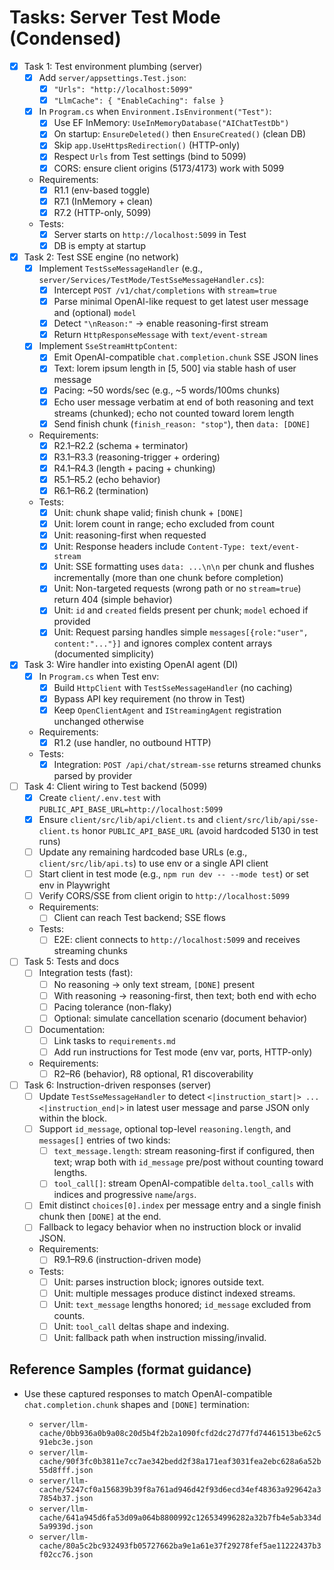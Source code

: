 # Tasks: Server Test Mode (Condensed)

- [x] Task 1: Test environment plumbing (server)
  - [x] Add `server/appsettings.Test.json`:
    - [x] `"Urls": "http://localhost:5099"`
    - [x] `"LlmCache": { "EnableCaching": false }`
  - [x] In `Program.cs` when `Environment.IsEnvironment("Test")`:
    - [x] Use EF InMemory: `UseInMemoryDatabase("AIChatTestDb")`
    - [x] On startup: `EnsureDeleted()` then `EnsureCreated()` (clean DB)
    - [x] Skip `app.UseHttpsRedirection()` (HTTP-only)
    - [x] Respect `Urls` from Test settings (bind to 5099)
    - [x] CORS: ensure client origins (5173/4173) work with 5099
  - Requirements:
    - [x] R1.1 (env-based toggle)
    - [x] R7.1 (InMemory + clean)
    - [x] R7.2 (HTTP-only, 5099)
  - Tests:
    - [x] Server starts on `http://localhost:5099` in Test
    - [x] DB is empty at startup

- [x] Task 2: Test SSE engine (no network)
  - [x] Implement `TestSseMessageHandler` (e.g., `server/Services/TestMode/TestSseMessageHandler.cs`):
    - [x] Intercept `POST /v1/chat/completions` with `stream=true`
    - [x] Parse minimal OpenAI-like request to get latest user message and (optional) `model`
    - [x] Detect `"\nReason:"` → enable reasoning-first stream
    - [x] Return `HttpResponseMessage` with `text/event-stream`
  - [x] Implement `SseStreamHttpContent`:
    - [x] Emit OpenAI-compatible `chat.completion.chunk` SSE JSON lines
    - [x] Text: lorem ipsum length in [5, 500] via stable hash of user message
    - [x] Pacing: ~50 words/sec (e.g., ~5 words/100ms chunks)
    - [x] Echo user message verbatim at end of both reasoning and text streams (chunked); echo not counted toward lorem length
    - [x] Send finish chunk (`finish_reason: "stop"`), then `data: [DONE]`
  - Requirements:
    - [x] R2.1–R2.2 (schema + terminator)
    - [x] R3.1–R3.3 (reasoning-trigger + ordering)
    - [x] R4.1–R4.3 (length + pacing + chunking)
    - [x] R5.1–R5.2 (echo behavior)
    - [x] R6.1–R6.2 (termination)
  - Tests:
    - [x] Unit: chunk shape valid; finish chunk + `[DONE]`
    - [x] Unit: lorem count in range; echo excluded from count
    - [x] Unit: reasoning-first when requested
    - [x] Unit: Response headers include `Content-Type: text/event-stream`
    - [x] Unit: SSE formatting uses `data: ...\n\n` per chunk and flushes incrementally (more than one chunk before completion)
    - [x] Unit: Non-targeted requests (wrong path or no `stream=true`) return 404 (simple behavior)
    - [x] Unit: `id` and `created` fields present per chunk; `model` echoed if provided
    - [x] Unit: Request parsing handles simple `messages[{role:"user", content:"..."}]` and ignores complex content arrays (documented simplicity)

- [x] Task 3: Wire handler into existing OpenAI agent (DI)
  - [x] In `Program.cs` when Test env:
    - [x] Build `HttpClient` with `TestSseMessageHandler` (no caching)
    - [x] Bypass API key requirement (no throw in Test)
    - [x] Keep `OpenClientAgent` and `IStreamingAgent` registration unchanged otherwise
  - Requirements:
    - [x] R1.2 (use handler, no outbound HTTP)
  - Tests:
    - [x] Integration: `POST /api/chat/stream-sse` returns streamed chunks parsed by provider

- [ ] Task 4: Client wiring to Test backend (5099)
  - [x] Create `client/.env.test` with `PUBLIC_API_BASE_URL=http://localhost:5099`
  - [x] Ensure `client/src/lib/api/client.ts` and `client/src/lib/api/sse-client.ts` honor `PUBLIC_API_BASE_URL` (avoid hardcoded 5130 in test runs)
  - [ ] Update any remaining hardcoded base URLs (e.g., `client/src/lib/api.ts`) to use env or a single API client
  - [ ] Start client in test mode (e.g., `npm run dev -- --mode test`) or set env in Playwright
  - [ ] Verify CORS/SSE from client origin to `http://localhost:5099`
  - Requirements:
    - [ ] Client can reach Test backend; SSE flows
  - Tests:
    - [ ] E2E: client connects to `http://localhost:5099` and receives streaming chunks

- [ ] Task 5: Tests and docs
  - [ ] Integration tests (fast):
    - [ ] No reasoning → only text stream, `[DONE]` present
    - [ ] With reasoning → reasoning-first, then text; both end with echo
    - [ ] Pacing tolerance (non-flaky)
    - [ ] Optional: simulate cancellation scenario (document behavior)
  - [ ] Documentation:
    - [ ] Link tasks to `requirements.md`
    - [ ] Add run instructions for Test mode (env var, ports, HTTP-only)
  - Requirements:
    - [ ] R2–R6 (behavior), R8 optional, R1 discoverability

- [ ] Task 6: Instruction-driven responses (server)
  - [ ] Update `TestSseMessageHandler` to detect `<|instruction_start|> ... <|instruction_end|>` in latest user message and parse JSON only within the block.
  - [ ] Support `id_message`, optional top-level `reasoning.length`, and `messages[]` entries of two kinds:
    - [ ] `text_message.length`: stream reasoning-first if configured, then text; wrap both with `id_message` pre/post without counting toward lengths.
    - [ ] `tool_call[]`: stream OpenAI-compatible `delta.tool_calls` with indices and progressive `name`/`args`.
  - [ ] Emit distinct `choices[0].index` per message entry and a single finish chunk then `[DONE]` at the end.
  - [ ] Fallback to legacy behavior when no instruction block or invalid JSON.
  - Requirements:
    - [ ] R9.1–R9.6 (instruction-driven mode)
  - Tests:
    - [ ] Unit: parses instruction block; ignores outside text.
    - [ ] Unit: multiple messages produce distinct indexed streams.
    - [ ] Unit: `text_message` lengths honored; `id_message` excluded from counts.
    - [ ] Unit: `tool_call` deltas shape and indexing.
    - [ ] Unit: fallback path when instruction missing/invalid.

## Reference Samples (format guidance)

- Use these captured responses to match OpenAI-compatible `chat.completion.chunk` shapes and `[DONE]` termination:

  - `server/llm-cache/0bb936a0b9a08c20d5b4f2b2a1090fcfd2dc27d77fd74461513be62c591ebc3e.json`
  - `server/llm-cache/90f3fc0b3811e7cc7ae342bedd2f38a171eaf3031fea2ebc628a6a52b55d8fff.json`
  - `server/llm-cache/5247cf0a156839b39f8a761ad946d42f93d6ecd34ef48363a929642a37854b37.json`
  - `server/llm-cache/641a945d6fa53d09a064b8800992c126534996282a32b7fb4e5ab334d5a9939d.json`
  - `server/llm-cache/80a5c2bc932493fb05727662ba9e1a61e37f29278fef5ae11222437b3f02cc76.json`
